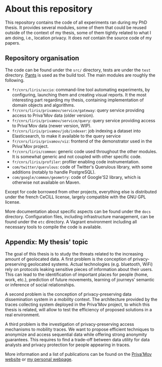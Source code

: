 About this repository
=====================

This repository contains the code of all experiments ran during my PhD thesis.
It provides several modules, some of them that could be reused outside of the context of my thesis, some of them tightly related to what I am doing, i.e., location privacy.
It does *not* contain the source code of my papers.


Repository organisation
-----------------------
The code can be found under the `src/` directory, tests are under the `test` directory.
[Pants](http://www.pantsbuild.org) is used as the build tool.
The main modules are roughly the following.

  - `fr/cnrs/liris/accio`: command-line tool automating experiments, by configuring, launching them and creating visual reports.
  It the most interesting part regarding my thesis, containing implementation of domain objects and algorithms.
  - `fr/cnrs/liris/privamov/service/gateway`: query service providing access to Priva'Mov data (older version).
  - `fr/cnrs/liris/privamov/service/query`: query service providing access to Priva'Mov data (newer version, WIP).
  - `fr/cnrs/liris/privamov/job/indexer`: job indexing a dataset into Elasticsearch, to make it available to the query service
  - `fr/cnrs/liris/privamov/viz`: frontend of the demonstrator used in the Priva'Mov project.
  - `fr/cnrs/liris/common`: generic code used throughout the other modules. It is somewhat generic and not coupled with other specific code.
  - `fr/cnrs/liris/profiler`: profiler enabling code instrumentation.
  - `com/twitter/querulous`: code of Twitter's Querulous library, with some additions (notably to handle PostgreSQL).
  - `com/google/common/geometry`: code of Google'S2 library, which is otherwise not available on Maven.

Except for code borrowed from other projects, everything else is distributed under the french CeCILL
license, largely compatible with the GNU GPL license.

More documentation about specific aspects can be found under the `docs` directory.
Configuration files, including infrastructure management, can be found under the `etc` directory.
A Vagrant environment including all necessary tools to compile the code is available.


Appendix: My thesis' topic
--------------------------
The goal of this thesis is to study the threats related to the increasing amount of geolocated data.
A first problem is the conception of privacy-preserving geolocated systems.
Actual technologies (e.g. bluetooth, WiFi) rely on protocols leaking sensitive pieces of information about their users.
This can lead to the identification of important places for people (home, work, etc.), prediction of future movements, learning of journeys’ semantic or inference of social relationships.

A second problem is the conception of privacy-preserving data dissemination system in a mobility context.
The architecture provided by the traces collecting system deployed in the Priva'Mov project, to which this thesis is related, will allow to test the efficiency of proposed solutions in a real environment.

A third problem is the investigation of privacy-preserving access mechanisms to mobility traces.
We want to propose efficient techniques to anonymize and access sequential data while offering strong anonymity guarantees.
This requires to find a trade-off between data utility for data analysts and privacy protection for people appearing in traces.

More information and a list of publications can be found on the [Priva'Mov website](http://liris.cnrs.fr/privamov/) or [my personal webpage](http://liris.cnrs.fr/~vprimaul/).